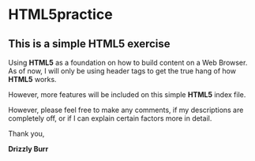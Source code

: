 # HTML5practice

## This is a simple **HTML5** exercise

Using **HTML5** as a foundation on how to build content on a Web Browser. As of now, I will only be using header tags to get the true hang of how **HTML5** works.

However, more features will be included on this simple **HTML5** index file.

However, please feel free to make any comments, if my descriptions are completely off, or if I can explain certain factors more in detail.

Thank you,

**Drizzly Burr**